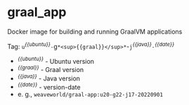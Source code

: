 # graal_app
Docker image for building and running GraalVM applications

Tag: `u`*<sup>{{ubuntu}}</sup>*`-`g`*<sup>{{graal}}</sup>*`-`j`*<sup>{{java}}</sup>*`-`*<sup>{{date}}</sup>*
  - *<sup>{{ubuntu}}</sup>* - Ubuntu version
  - *<sup>{{graal}}</sup>* - Graal version
  - *<sup>{{java}}</sup>* - Java version
  - *<sup>{{date}}</sup>* - version-date
  - e. g., `weaveworld/graal-app:u20-g22-j17-20220901` 
